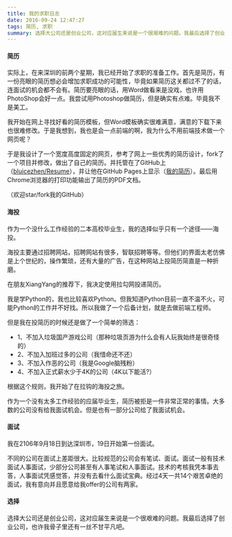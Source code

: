 ```yaml
---
title: 我的求职日志
date: 2016-09-24 12:47:27
tags: 简历, 求职
summary: 选择大公司还是创业公司，这对应届生来说是一个很艰难的问题。我最后选择了创业公司，也许我骨子里还有一丝不甘平凡吧。
---
```


#### 简历

实际上，在来深圳的前两个星期，我已经开始了求职的准备工作。首先是简历，有一份亮眼的简历想必会增加求职成功的可能性，毕竟如果简历这关都过不了的话，连面试的机会都不会有。简历要亮眼的话，用Word做看来是没戏，也许用PhotoShop会好一点。我尝试用Photoshop做简历，但是确实有点难。毕竟我不是美工。

我开始在网上寻找好看的简历模板，但Word模板确实很难满意，满意的下载下来也很难修改。于是我想到，我也是会一点前端的啊，我为什么不用前端技术做一个网页呢？

于是我设计了一个宽度高度固定的网页，参考了网上一些优秀的简历设计，fork了一个项目并修改，做出了自己的简历。并托管在了GitHub上（[bluicezhen/Resume](https://github.com/bluicezhen/Resume)），并让他在GitHub Pages上显示（[我的简历](https://bluicezhen.github.io/Resume/)）。最后用Chrome浏览器的打印功能输出了简历的PDF文档。

（欢迎star/fork我的GitHub）

#### 海投

作为一个没什么工作经验的二本高校毕业生，我的选择似乎只有一个途径——海投。

海投主要通过招聘网站，招聘网站有很多，智联招聘等等。但他们的界面太老仿佛是上个世纪的，操作繁琐，还有大量的广告，在这种网站上投简历简直是一种折磨。

在朋友XiangYang的推荐下，我决定使用拉勾网投递简历。

我是学Python的，我也比较喜欢Python。但我知道Python目前一直不温不火，可能Python的工作并不好找。所以我做了一个后备计划，就是去做前端工程师。

但是我在投简历的时候还是做了一个简单的筛选：

- 1、不加入垃圾国产游戏公司（那种垃圾页游为什么会有人玩我始终是很奇怪的）
- 2、不加入加班过多的公司（我惜命还不还）
- 3、不加入作恶的公司（我是Google脑残粉）
- 4、不加入正式薪水少于4K的公司（4K以下能活?）

根据这个规则，我开始了在拉钩的海投之旅。

作为一个没有太多工作经验的应届毕业生，简历被拒是一件非常正常的事情。大多数的公司没有给我面试机会。但是也有一部分公司给了我面试机会。

#### 面试

我在2106年9月18日到达深圳市，19日开始第一份面试。

不同的公司在面试上差距很大。比较规范的公司会有笔试、面试。面试一般有技术面试人事面试，少部分公司甚至有人事笔试和人事面试。技术的考核我凭本事去答，人事面试凭感觉答，并没有去看什么面试宝典。经过4天一共14个艰苦卓绝的面试，我有意向并且愿意给我offer的公司有两家。

#### 选择

选择大公司还是创业公司，这对应届生来说是一个很艰难的问题。我最后选择了创业公司，也许我骨子里还有一丝不甘平凡吧。